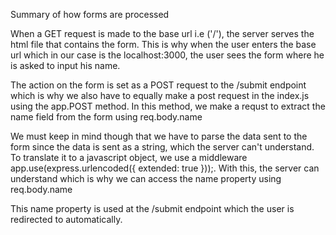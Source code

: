 Summary of how forms are processed

When a GET request is made to the base url i.e ('/'), the server serves the html file that contains the form. This is why when the user enters the base url which in our case is the localhost:3000, the user sees the form where he is asked to input his name.

The action on the form is set as a POST request to the /submit endpoint which is why we also have to equally make a post request in the index.js using the app.POST method. In this method, we make a requst to extract the name field from the form using req.body.name

We must keep in mind though that we have to parse the data sent to the form since the data is sent as a string, which the server can't understand. To translate it to a javascript object, we use a middleware app.use(express.urlencoded({ extended: true }));. With this, the server can understand which is why we can access the name property using req.body.name

This name property is used at the /submit endpoint which the user is redirected to automatically.
